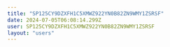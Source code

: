 ```yaml
---
title: "SP125CY9DZXFH1C5XMWZ922YN0B82ZN9WMY1ZSRSF"
date: 2024-07-05T06:08:14.299Z
user: SP125CY9DZXFH1C5XMWZ922YN0B82ZN9WMY1ZSRSF
layout: "users"
---
```

    